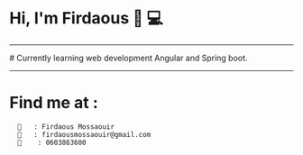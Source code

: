 # Hi, I'm Firdaous 👋 💻
  
<hr />
# Currently learning web development Angular and Spring boot. </>
<hr />

# Find me at :
      🧕   : Firdaous Mossaouir
      📧   : firdaousmossaouir@gmail.com
      📱    : 0603863600
      
